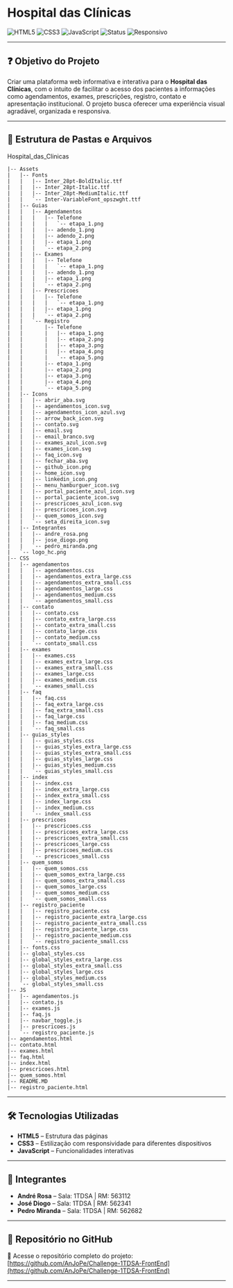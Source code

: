 # Hospital das Clínicas

![HTML5](https://img.shields.io/badge/HTML5-E34F26?style=for-the-badge&logo=html5&logoColor=white)
![CSS3](https://img.shields.io/badge/CSS3-1572B6?style=for-the-badge&logo=css3&logoColor=white)
![JavaScript](https://img.shields.io/badge/JavaScript-F7DF1E?style=for-the-badge&logo=javascript&logoColor=black)
![Status](https://img.shields.io/badge/Status-Feito-brightgreen?style=for-the-badge)
![Responsivo](https://img.shields.io/badge/Responsivo-Sim-brightgreen?style=for-the-badge)

---

## ❓ Objetivo do Projeto

Criar uma plataforma web informativa e interativa para o **Hospital das Clínicas**, com o intuito de facilitar o acesso dos pacientes a informações como agendamentos, exames, prescrições, registro, contato e apresentação institucional. O projeto busca oferecer uma experiência visual agradável, organizada e responsiva.

---

## 📁 Estrutura de Pastas e Arquivos
Hospital_das_Clinicas

```
|-- Assets
|   |-- Fonts
|   |   |-- Inter_28pt-BoldItalic.ttf
|   |   |-- Inter_28pt-Italic.ttf
|   |   |-- Inter_28pt-MediumItalic.ttf
|   |   `-- Inter-VariableFont_opszwght.ttf
|   |-- Guias
|   |   |-- Agendamentos
|   |   |   |-- Telefone
|   |   |   |   `-- etapa_1.png
|   |   |   |-- adendo_1.png
|   |   |   |-- adendo_2.png
|   |   |   |-- etapa_1.png
|   |   |   `-- etapa_2.png
|   |   |-- Exames
|   |   |   |-- Telefone
|   |   |   |   `-- etapa_1.png
|   |   |   |-- adendo_1.png
|   |   |   |-- etapa_1.png
|   |   |   `-- etapa_2.png
|   |   |-- Prescricoes
|   |   |   |-- Telefone
|   |   |   |   `-- etapa_1.png
|   |   |   |-- etapa_1.png
|   |   |   `-- etapa_2.png
|   |   `-- Registro
|   |       |-- Telefone
|   |       |   |-- etapa_1.png
|   |       |   |-- etapa_2.png
|   |       |   |-- etapa_3.png
|   |       |   |-- etapa_4.png
|   |       |   `-- etapa_5.png
|   |       |-- etapa_1.png
|   |       |-- etapa_2.png
|   |       |-- etapa_3.png
|   |       |-- etapa_4.png
|   |       `-- etapa_5.png
|   |-- Icons
|   |   |-- abrir_aba.svg
|   |   |-- agendamentos_icon.svg
|   |   |-- agendamentos_icon_azul.svg
|   |   |-- arrow_back_icon.svg
|   |   |-- contato.svg
|   |   |-- email.svg
|   |   |-- email_branco.svg
|   |   |-- exames_azul_icon.svg
|   |   |-- exames_icon.svg
|   |   |-- faq_icon.svg
|   |   |-- fechar_aba.svg
|   |   |-- github_icon.png
|   |   |-- home_icon.svg
|   |   |-- linkedin_icon.png
|   |   |-- menu_hamburguer_icon.svg
|   |   |-- portal_paciente_azul_icon.svg
|   |   |-- portal_paciente_icon.svg
|   |   |-- prescricoes_azul_icon.svg
|   |   |-- prescricoes_icon.svg
|   |   |-- quem_somos_icon.svg
|   |   `-- seta_direita_icon.svg
|   |-- Integrantes
|   |   |-- andre_rosa.png
|   |   |-- jose_diogo.png
|   |   `-- pedro_miranda.png
|   `-- logo_hc.png
|-- CSS
|   |-- agendamentos
|   |   |-- agendamentos.css
|   |   |-- agendamentos_extra_large.css
|   |   |-- agendamentos_extra_small.css
|   |   |-- agendamentos_large.css
|   |   |-- agendamentos_medium.css
|   |   `-- agendamentos_small.css
|   |-- contato
|   |   |-- contato.css
|   |   |-- contato_extra_large.css
|   |   |-- contato_extra_small.css
|   |   |-- contato_large.css
|   |   |-- contato_medium.css
|   |   `-- contato_small.css
|   |-- exames
|   |   |-- exames.css
|   |   |-- exames_extra_large.css
|   |   |-- exames_extra_small.css
|   |   |-- exames_large.css
|   |   |-- exames_medium.css
|   |   `-- exames_small.css
|   |-- faq
|   |   |-- faq.css
|   |   |-- faq_extra_large.css
|   |   |-- faq_extra_small.css
|   |   |-- faq_large.css
|   |   |-- faq_medium.css
|   |   `-- faq_small.css
|   |-- guias_styles
|   |   |-- guias_styles.css
|   |   |-- guias_styles_extra_large.css
|   |   |-- guias_styles_extra_small.css
|   |   |-- guias_styles_large.css
|   |   |-- guias_styles_medium.css
|   |   `-- guias_styles_small.css
|   |-- index
|   |   |-- index.css
|   |   |-- index_extra_large.css
|   |   |-- index_extra_small.css
|   |   |-- index_large.css
|   |   |-- index_medium.css
|   |   `-- index_small.css
|   |-- prescricoes
|   |   |-- prescricoes.css
|   |   |-- prescricoes_extra_large.css
|   |   |-- prescricoes_extra_small.css
|   |   |-- prescricoes_large.css
|   |   |-- prescricoes_medium.css
|   |   `-- prescricoes_small.css
|   |-- quem_somos
|   |   |-- quem_somos.css
|   |   |-- quem_somos_extra_large.css
|   |   |-- quem_somos_extra_small.css
|   |   |-- quem_somos_large.css
|   |   |-- quem_somos_medium.css
|   |   `-- quem_somos_small.css
|   |-- registro_paciente
|   |   |-- registro_paciente.css
|   |   |-- registro_paciente_extra_large.css
|   |   |-- registro_paciente_extra_small.css
|   |   |-- registro_paciente_large.css
|   |   |-- registro_paciente_medium.css
|   |   `-- registro_paciente_small.css
|   |-- fonts.css
|   |-- global_styles.css
|   |-- global_styles_extra_large.css
|   |-- global_styles_extra_small.css
|   |-- global_styles_large.css
|   |-- global_styles_medium.css
|   `-- global_styles_small.css
|-- JS
|   |-- agendamentos.js
|   |-- contato.js
|   |-- exames.js
|   |-- faq.js
|   |-- navbar_toggle.js
|   |-- prescricoes.js
|   `-- registro_paciente.js
|-- agendamentos.html
|-- contato.html
|-- exames.html
|-- faq.html
|-- index.html
|-- prescricoes.html
|-- quem_somos.html
|-- README.MD
|-- registro_paciente.html
```

---

## 🛠️ Tecnologias Utilizadas

- **HTML5** – Estrutura das páginas  
- **CSS3** – Estilização com responsividade para diferentes dispositivos  
- **JavaScript** – Funcionalidades interativas  
---

## 👥 Integrantes

- **André Rosa** – Sala: 1TDSA | RM: 563112
- **José Diogo** – Sala: 1TDSA | RM: 562341
- **Pedro Miranda** – Sala: 1TDSA | RM: 562682

---

## 🔗 Repositório no GitHub

📁 Acesse o repositório completo do projeto:  
[https://github.com/AnJoPe/Challenge-1TDSA-FrontEnd](https://github.com/AnJoPe/Challenge-1TDSA-FrontEnd)

---